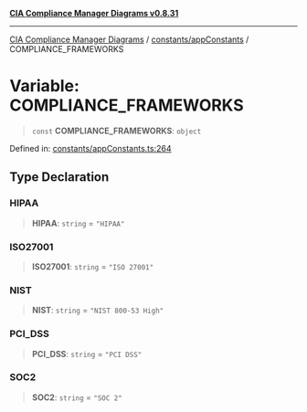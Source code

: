 [**CIA Compliance Manager Diagrams v0.8.31**](../../../README.md)

***

[CIA Compliance Manager Diagrams](../../../modules.md) / [constants/appConstants](../README.md) / COMPLIANCE\_FRAMEWORKS

# Variable: COMPLIANCE\_FRAMEWORKS

> `const` **COMPLIANCE\_FRAMEWORKS**: `object`

Defined in: [constants/appConstants.ts:264](https://github.com/Hack23/cia-compliance-manager/blob/85c025371255f412469ec0119911b7cb143a6212/src/constants/appConstants.ts#L264)

## Type Declaration

### HIPAA

> **HIPAA**: `string` = `"HIPAA"`

### ISO27001

> **ISO27001**: `string` = `"ISO 27001"`

### NIST

> **NIST**: `string` = `"NIST 800-53 High"`

### PCI\_DSS

> **PCI\_DSS**: `string` = `"PCI DSS"`

### SOC2

> **SOC2**: `string` = `"SOC 2"`
